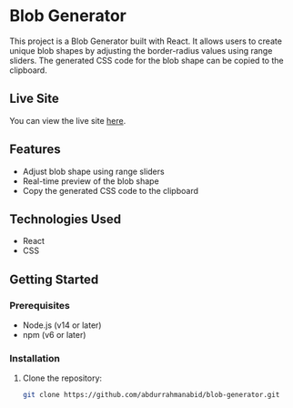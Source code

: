 # Blob Generator

This project is a Blob Generator built with React. It allows users to create unique blob shapes by adjusting the border-radius values using range sliders. The generated CSS code for the blob shape can be copied to the clipboard.

## Live Site

You can view the live site [here](https://blob-generator-by-ab.netlify.app/).

## Features

- Adjust blob shape using range sliders
- Real-time preview of the blob shape
- Copy the generated CSS code to the clipboard

## Technologies Used

- React
- CSS

## Getting Started

### Prerequisites

- Node.js (v14 or later)
- npm (v6 or later)

### Installation

1. Clone the repository:
   ```sh
   git clone https://github.com/abdurrahmanabid/blob-generator.git
   ```
